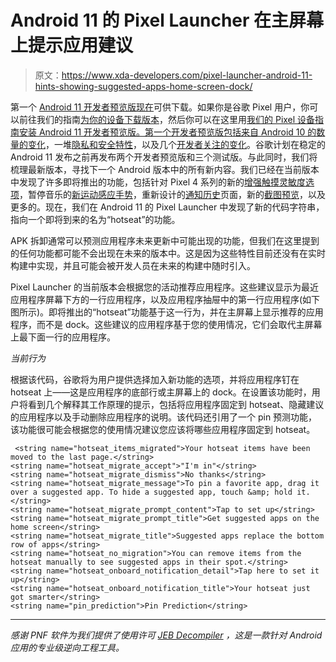 # Android 11 的 Pixel Launcher 在主屏幕上提示应用建议

> 原文：<https://www.xda-developers.com/pixel-launcher-android-11-hints-showing-suggested-apps-home-screen-dock/>

第一个 [Android 11 开发者预览版现在](https://www.xda-developers.com/android-11-developer-preview-1-google-pixel/)可供下载。如果你是谷歌 Pixel 用户，你可以前往我们的指南[为你的设备下载版本](https://www.xda-developers.com/how-to-download-android-11-developer-preview-for-google-pixel-and-other-android-devices/)，然后你可以在这里用[我们的 Pixel 设备指南安装 Android 11 开发者预览版。第一个开发者预览版包括来自 Android 10 的](https://www.xda-developers.com/how-to-install-android-11-r-developer-preview-beta-1-google-pixel-2-3-4-3a-xl/)[数量的变化](https://www.xda-developers.com/android-11-developer-preview-changes/)，一堆[隐私和安全特性](https://www.xda-developers.com/android-11-developer-preview-privacy-security-features-changes/)，以及几个[开发者关注的变化](https://www.xda-developers.com/android-11-developer-preview-new-development-features/)。谷歌计划在稳定的 Android 11 发布之前再发布两个开发者预览版和三个测试版。与此同时，我们将梳理最新版本，寻找下一个 Android 版本中的所有新内容。我们已经在当前版本中发现了许多即将推出的功能，包括针对 Pixel 4 系列的新的[增强触摸灵敏度选项](https://www.xda-developers.com/google-pixel-4-new-increased-touch-sensitivity-option-android-11/)，暂停音乐的[新运动感应手势](https://www.xda-developers.com/android-11-new-motion-sense-gesture-pause-music-pixel-4/)，重新设计的[通知历史](https://www.xda-developers.com/android-11-testing-redesigned-notification-history/)页面，新的[截图预览](https://www.xda-developers.com/android-11-scrolling-screenshot-feature/)，以及更多的。现在，我们在 Android 11 的 Pixel Launcher 中发现了新的代码字符串，指向一个即将到来的名为“hotseat”的功能。

APK 拆卸通常可以预测应用程序未来更新中可能出现的功能，但我们在这里提到的任何功能都可能不会出现在未来的版本中。这是因为这些特性目前还没有在实时构建中实现，并且可能会被开发人员在未来的构建中随时引入。

Pixel Launcher 的当前版本会根据您的活动推荐应用程序。这些建议显示为最近应用程序屏幕下方的一行应用程序，以及应用程序抽屉中的第一行应用程序(如下图所示)。即将推出的“hotseat”功能基于这一行为，并在主屏幕上显示推荐的应用程序，而不是 dock。这些建议的应用程序基于您的使用情况，它们会取代主屏幕上最下面一行的应用程序。

*当前行为*

根据该代码，谷歌将为用户提供选择加入新功能的选项，并将应用程序钉在 hotseat 上——这是应用程序的底部行或主屏幕上的 dock。在设置该功能时，用户将看到几个解释其工作原理的提示，包括将应用程序固定到 hotseat、隐藏建议的应用程序以及手动删除应用程序的说明。该代码还引用了一个 pin 预测功能，该功能很可能会根据您的使用情况建议您应该将哪些应用程序固定到 hotseat。

```
 <string name="hotseat_items_migrated">Your hotseat items have been moved to the last page.</string>
<string name="hotseat_migrate_accept">"I'm in"</string>
<string name="hotseat_migrate_dismiss">No thanks</string>
<string name="hotseat_migrate_message">To pin a favorite app, drag it over a suggested app. To hide a suggested app, touch &amp; hold it.</string>
<string name="hotseat_migrate_prompt_content">Tap to set up</string>
<string name="hotseat_migrate_prompt_title">Get suggested apps on the home screen</string>
<string name="hotseat_migrate_title">Suggested apps replace the bottom row of apps</string>
<string name="hotseat_no_migration">You can remove items from the hotseat manually to see suggested apps in their spot.</string>
<string name="hotseat_onboard_notification_detail">Tap here to set it up</string>
<string name="hotseat_onboard_notification_title">Your hotseat just got smarter</string>
<string name="pin_prediction">Pin Prediction</string> 
```

* * *

*感谢 PNF 软件为我们提供了使用许可 [JEB Decompiler](https://www.pnfsoftware.com/?aid=xdadev) ，这是一款针对 Android 应用的专业级逆向工程工具。*